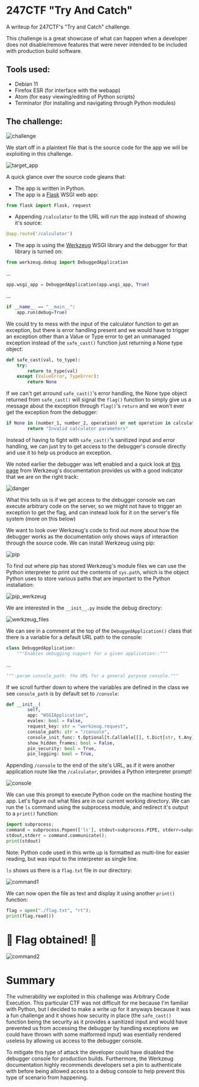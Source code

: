 # 247CTF "Try And Catch"
A writeup for 247CTF's "Try and Catch" challenge.

This challenge is a great showcase of what can happen when a developer does not disable/remove features that were never intended to be included with production build software.

## Tools used:
- Debian 11
- Firefox ESR (for interface with the webapp)
- Atom (for easy viewing/editing of Python scripts)
- Terminator (for installing and navigating through Python modules)

## The challenge:

![challenge](https://user-images.githubusercontent.com/92492482/190871980-0840a1a9-b7f3-488b-9970-892196535845.png)

We start off in a plaintext file that is the source code for the app we will be exploiting in this challenge.

![target_app](https://user-images.githubusercontent.com/92492482/190872004-3be6a474-0c78-47e0-b9c4-ad15ed88f89f.png)

A quick glance over the source code gleans that:
- The app is written in Python.
- The app is a [Flask](https://pythonbasics.org/what-is-flask-python/) WSGI web app:
```python
from flask import Flask, request
```
- Appending `/calculator` to the URL will run the app instead of showing it's source:
```python
@app.route('/calculator')
```
- The app is using the [Werkzeug](https://werkzeug.palletsprojects.com/en/2.2.x/) WSGI library and the debugger for that library is turned on:
```python
from werkzeug.debug import DebuggedApplication
```
...
```python
app.wsgi_app = DebuggedApplication(app.wsgi_app, True)
```
...
```python
if __name__ == "__main__":
    app.run(debug=True)
```

We could try to mess with the input of the calculator function to get an exception, but there is error handling present and we would have to trigger an exception other than a Value or Type error to get an unmanaged exception instead of the `safe_cast()` function just returning a None type object:
```python
def safe_cast(val, to_type):
    try:
        return to_type(val)
    except (ValueError, TypeError):
        return None
```

If we can't get arround `safe_cast()`'s error handling, the None type object returned from `safe_cast()` will signal the `flag()` function to simply give us a message about the exception through `flag()`'s `return` and we won't ever get the exception from the debugger:
```python
if None in (number_1, number_2, operation) or not operation in calculate:
        return "Invalid calculator parameters"
```

Instead of having to fight with `safe_cast()`'s sanitized input and error handling, we can just try to get access to the debugger's console directly and use it to help us produce an exception.

We noted earlier the debugger was left enabled and a quick look at [this page](https://werkzeug.palletsprojects.com/en/2.2.x/debug/) from Werkzeug's documentation provides us with a good indicator that we are on the right track:

![danger](https://user-images.githubusercontent.com/92492482/190875292-d2df541b-c99b-4b10-9db1-52c3feeb6241.png)

What this tells us is if we get access to the debugger console we can execute arbitrary code on the server, so we might not have to trigger an exception to get the flag, and can instead look for it on the server's file system (more on this below)

We want to look over Werkzeug's code to find out more about how the debugger works as the documentation only shows ways of interaction through the source code.
We can install Werkzeug using pip:

![pip](https://user-images.githubusercontent.com/92492482/190876152-d410d797-45e5-4aa1-842f-06c416d9cf11.png)

To find out where pip has stored Werkzeug's module files we can use the Python interpreter to print out the contents of `sys.path`, which is the object Python uses to store various paths that are important to the Python installation:

![pip_werkzeug](https://user-images.githubusercontent.com/92492482/190876534-1ced9e2c-48d7-4103-aa0d-9af12cc12915.png)

We are interested in the `__init__.py` inside the debug directory:

![werkzeug_files](https://user-images.githubusercontent.com/92492482/190876779-9506f38d-f7d6-497f-a801-7e460a86e375.png)

We can see in a comment at the top of the `DebuggedApplication()` class that there is a variable for a default URL path to the console:
```python
class DebuggedApplication:
    """Enables debugging support for a given application::"""
```
...
```python
""":param console_path: the URL for a general purpose console."""
```

If we scroll further down to where the variables are defined in the class we see `console_path` is by default set to `/console`:
```python
def __init__(
        self,
        app: "WSGIApplication",
        evalex: bool = False,
        request_key: str = "werkzeug.request",
        console_path: str = "/console",
        console_init_func: t.Optional[t.Callable[[], t.Dict[str, t.Any]]] = None,
        show_hidden_frames: bool = False,
        pin_security: bool = True,
        pin_logging: bool = True,
```

Appending `/console` to the end of the site's URL, as if it were another application route like the `/calculator`, provides a Python interpreter prompt!

![console](https://user-images.githubusercontent.com/92492482/190878137-886d4835-8b51-4334-a8fd-c5c917657787.png)

We can use this prompt to execute Python code on the machine hosting the app.
Let's figure out what files are in our current working directory.
We can run the `ls` command using the subprocess module, and redirect it's output to a `print()` function:
```python
import subprocess;
command = subprocess.Popen(['ls'], stdout=subprocess.PIPE, stderr=subprocess.STDOUT);
stdout,stderr = command.communicate();
print(stdout)
```

Note: Python code used in this write up is formatted as multi-line for easier reading, but was input to the interpreter as single line.

`ls` shows us there is a `flag.txt` file in our directory:

![command1](https://user-images.githubusercontent.com/92492482/190877913-ddaae118-67c9-4e12-bfc1-46df689bb660.png)


We can now open the file as text and display it using another `print()` function:
```python
flag = open("./flag.txt", "rt");
print(flag.read())
```

# 🥳 Flag obtained! 🎉

![command2](https://user-images.githubusercontent.com/92492482/190878136-996a361d-8c56-4edf-8843-d8b8233c5964.png)

# Summary
The vulnerability we exploited in this challenge was Arbitrary Code Execution. This particular CTF was not difficult for me because I'm familiar with Python, but I decided to make a write up for it anyways because it was a fun challenge and it shows how security in place (the `safe_cast()` function being the security as it provides a sanitized input and would have prevented us from accessing the debugger by handling exceptions we could have thrown with some malformed input) was esentially rendered useless by allowing us access to the debugger console.

To mitigate this type of attack the developer could have disabled the debugger console for production builds.
Furthermore, the Werkzeug documentation highly recommends developers set a pin to authenticate with before being allowed access to a debug console to help prevent this type of scenario from happening.
